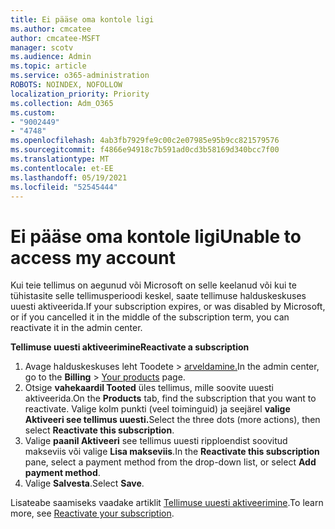 ```yaml
---
title: Ei pääse oma kontole ligi
ms.author: cmcatee
author: cmcatee-MSFT
manager: scotv
ms.audience: Admin
ms.topic: article
ms.service: o365-administration
ROBOTS: NOINDEX, NOFOLLOW
localization_priority: Priority
ms.collection: Adm_O365
ms.custom:
- "9002449"
- "4748"
ms.openlocfilehash: 4ab3fb7929fe9c00c2e07985e95b9cc821579576
ms.sourcegitcommit: f4866e94918c7b591ad0cd3b58169d340bcc7f00
ms.translationtype: MT
ms.contentlocale: et-EE
ms.lasthandoff: 05/19/2021
ms.locfileid: "52545444"
---
```

# <a name="unable-to-access-my-account"></a><span data-ttu-id="f6985-102">Ei pääse oma kontole ligi</span><span class="sxs-lookup"><span data-stu-id="f6985-102">Unable to access my account</span></span>

<span data-ttu-id="f6985-103">Kui teie tellimus on aegunud või Microsoft on selle keelanud või kui te tühistasite selle tellimusperioodi keskel, saate tellimuse halduskeskuses uuesti aktiveerida.</span><span class="sxs-lookup"><span data-stu-id="f6985-103">If your subscription expires, or was disabled by Microsoft, or if you cancelled it in the middle of the subscription term, you can reactivate it in the admin center.</span></span>

<span data-ttu-id="f6985-104">**Tellimuse uuesti aktiveerimine**</span><span class="sxs-lookup"><span data-stu-id="f6985-104">**Reactivate a subscription**</span></span>

1. <span data-ttu-id="f6985-105">Avage halduskeskuses leht Toodete  >  [arveldamine.](https://go.microsoft.com/fwlink/p/?linkid=842054)</span><span class="sxs-lookup"><span data-stu-id="f6985-105">In the admin center, go to the **Billing** > [Your products](https://go.microsoft.com/fwlink/p/?linkid=842054) page.</span></span>
2. <span data-ttu-id="f6985-106">Otsige **vahekaardil Tooted** üles tellimus, mille soovite uuesti aktiveerida.</span><span class="sxs-lookup"><span data-stu-id="f6985-106">On the **Products** tab, find the subscription that you want to reactivate.</span></span> <span data-ttu-id="f6985-107">Valige kolm punkti (veel toiminguid) ja seejärel **valige Aktiveeri see tellimus uuesti.**</span><span class="sxs-lookup"><span data-stu-id="f6985-107">Select the three dots (more actions), then select **Reactivate this subscription**.</span></span>
3. <span data-ttu-id="f6985-108">Valige **paanil Aktiveeri** see tellimus uuesti ripploendist soovitud makseviis või valige **Lisa makseviis**.</span><span class="sxs-lookup"><span data-stu-id="f6985-108">In the **Reactivate this subscription** pane, select a payment method from the drop-down list, or select **Add payment method**.</span></span>
4. <span data-ttu-id="f6985-109">Valige **Salvesta**.</span><span class="sxs-lookup"><span data-stu-id="f6985-109">Select **Save**.</span></span>

<span data-ttu-id="f6985-110">Lisateabe saamiseks vaadake artiklit [Tellimuse uuesti aktiveerimine](/microsoft-365/commerce/subscriptions/reactivate-your-subscription).</span><span class="sxs-lookup"><span data-stu-id="f6985-110">To learn more, see [Reactivate your subscription](/microsoft-365/commerce/subscriptions/reactivate-your-subscription).</span></span>